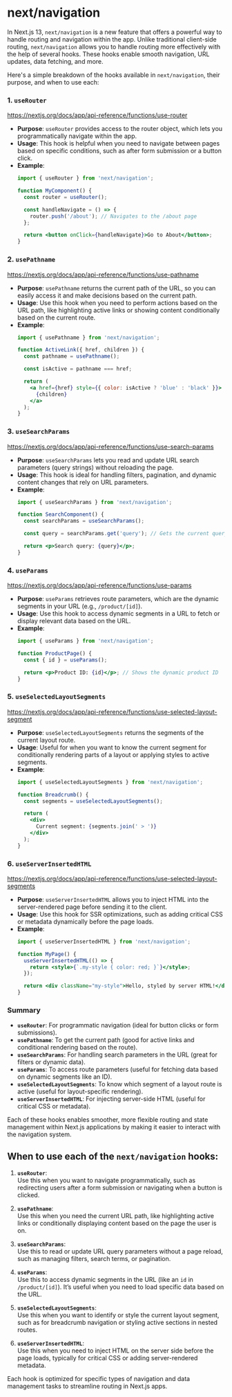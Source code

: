# next/navigation

In Next.js 13, `next/navigation` is a new feature that offers a powerful way to handle routing and navigation within the app. Unlike traditional client-side routing, `next/navigation` allows you to handle routing more effectively with the help of several hooks. These hooks enable smooth navigation, URL updates, data fetching, and more.

Here's a simple breakdown of the hooks available in `next/navigation`, their purpose, and when to use each:

### 1. `useRouter`

https://nextjs.org/docs/app/api-reference/functions/use-router

- **Purpose**: `useRouter` provides access to the router object, which lets you programmatically navigate within the app.
- **Usage**: This hook is helpful when you need to navigate between pages based on specific conditions, such as after form submission or a button click.
- **Example**:
  ```jsx
  import { useRouter } from 'next/navigation';

  function MyComponent() {
    const router = useRouter();

    const handleNavigate = () => {
      router.push('/about'); // Navigates to the /about page
    };

    return <button onClick={handleNavigate}>Go to About</button>;
  }
  ```

### 2. `usePathname`

https://nextjs.org/docs/app/api-reference/functions/use-pathname

- **Purpose**: `usePathname` returns the current path of the URL, so you can easily access it and make decisions based on the current path.
- **Usage**: Use this hook when you need to perform actions based on the URL path, like highlighting active links or showing content conditionally based on the current route.
- **Example**:
  ```jsx
  import { usePathname } from 'next/navigation';

  function ActiveLink({ href, children }) {
    const pathname = usePathname();

    const isActive = pathname === href;

    return (
      <a href={href} style={{ color: isActive ? 'blue' : 'black' }}>
        {children}
      </a>
    );
  }
  ```

### 3. `useSearchParams`

https://nextjs.org/docs/app/api-reference/functions/use-search-params

- **Purpose**: `useSearchParams` lets you read and update URL search parameters (query strings) without reloading the page.
- **Usage**: This hook is ideal for handling filters, pagination, and dynamic content changes that rely on URL parameters.
- **Example**:
  ```jsx
  import { useSearchParams } from 'next/navigation';

  function SearchComponent() {
    const searchParams = useSearchParams();

    const query = searchParams.get('query'); // Gets the current query parameter

    return <p>Search query: {query}</p>;
  }
  ```

### 4. `useParams`

https://nextjs.org/docs/app/api-reference/functions/use-params

- **Purpose**: `useParams` retrieves route parameters, which are the dynamic segments in your URL (e.g., `/product/[id]`).
- **Usage**: Use this hook to access dynamic segments in a URL to fetch or display relevant data based on the URL.
- **Example**:
  ```jsx
  import { useParams } from 'next/navigation';

  function ProductPage() {
    const { id } = useParams();

    return <p>Product ID: {id}</p>; // Shows the dynamic product ID
  }
  ```

### 5. `useSelectedLayoutSegments`

https://nextjs.org/docs/app/api-reference/functions/use-selected-layout-segment

- **Purpose**: `useSelectedLayoutSegments` returns the segments of the current layout route.
- **Usage**: Useful for when you want to know the current segment for conditionally rendering parts of a layout or applying styles to active segments.
- **Example**:
  ```jsx
  import { useSelectedLayoutSegments } from 'next/navigation';

  function Breadcrumb() {
    const segments = useSelectedLayoutSegments();

    return (
      <div>
        Current segment: {segments.join(' > ')}
      </div>
    );
  }
  ```

### 6. `useServerInsertedHTML`

https://nextjs.org/docs/app/api-reference/functions/use-selected-layout-segments

- **Purpose**: `useServerInsertedHTML` allows you to inject HTML into the server-rendered page before sending it to the client.
- **Usage**: Use this hook for SSR optimizations, such as adding critical CSS or metadata dynamically before the page loads.
- **Example**:
  ```jsx
  import { useServerInsertedHTML } from 'next/navigation';

  function MyPage() {
    useServerInsertedHTML(() => {
      return <style>{`.my-style { color: red; }`}</style>;
    });

    return <div className="my-style">Hello, styled by server HTML!</div>;
  }
  ```

### Summary
- **`useRouter`**: For programmatic navigation (ideal for button clicks or form submissions).
- **`usePathname`**: To get the current path (good for active links and conditional rendering based on the route).
- **`useSearchParams`**: For handling search parameters in the URL (great for filters or dynamic data).
- **`useParams`**: To access route parameters (useful for fetching data based on dynamic segments like an ID).
- **`useSelectedLayoutSegments`**: To know which segment of a layout route is active (useful for layout-specific rendering).
- **`useServerInsertedHTML`**: For injecting server-side HTML (useful for critical CSS or metadata).

Each of these hooks enables smoother, more flexible routing and state management within Next.js applications by making it easier to interact with the navigation system.


## When to use each of the `next/navigation` hooks:

1. **`useRouter`**:  
   Use this when you want to navigate programmatically, such as redirecting users after a form submission or navigating when a button is clicked.

2. **`usePathname`**:  
   Use this when you need the current URL path, like highlighting active links or conditionally displaying content based on the page the user is on.

3. **`useSearchParams`**:  
   Use this to read or update URL query parameters without a page reload, such as managing filters, search terms, or pagination.

4. **`useParams`**:  
   Use this to access dynamic segments in the URL (like an `id` in `/product/[id]`). It’s useful when you need to load specific data based on the URL.

5. **`useSelectedLayoutSegments`**:  
   Use this when you want to identify or style the current layout segment, such as for breadcrumb navigation or styling active sections in nested routes.

6. **`useServerInsertedHTML`**:  
   Use this when you need to inject HTML on the server side before the page loads, typically for critical CSS or adding server-rendered metadata.

Each hook is optimized for specific types of navigation and data management tasks to streamline routing in Next.js apps.